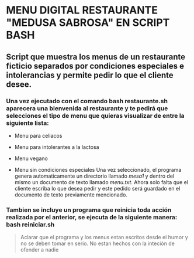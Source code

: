 # MENU DIGITAL RESTAURANTE "MEDUSA SABROSA" EN SCRIPT BASH
## Script que muestra los menus de un restaurante ficticio separados por condiciones especiales e intolerancias y permite pedir lo que el cliente desee.
### Una vez ejecutado con el comando **bash restaurante.sh** aparecera una bienvenida al restaurante y te pedirá que selecciones el tipo de menu que quieras visualizar de entre la siguiente lista: 
- Menu para celiacos
* Menu para intolerantes a la lactosa
+ Menu vegano
- Menu sin condiciones especiales
Una vez seleccionado, el programa genera automaticamente un directorio llamado *mesa1* y dentro del mismo un documento de texto llamado *menu.txt*.
Ahora solo falta que el cliente escriba lo que desea pedir y este pedido será guardado en el documento de texto previamente mencionado.
### Tambien se incluye un programa que reinicia toda acción realizada por el anterior, se ejecuta de la siguiente manera: **bash reiniciar.sh**
> Aclarar que el programa y los menus estan escritos desde el humor y no se deben tomar en serio. No estan hechos con la inteción de ofender a nadie
